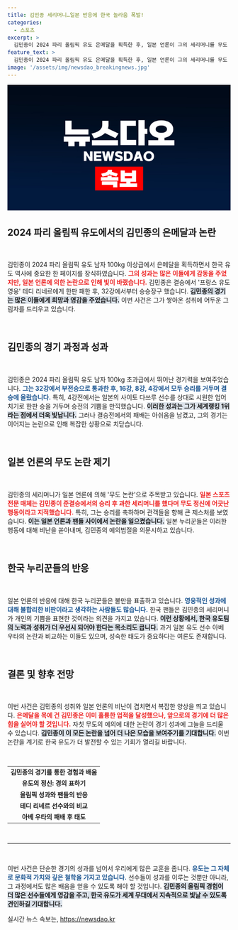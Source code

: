 ```yaml
---
title: 김민종 세리머니…일본 반응에 한국 놀라움 폭발!
categories:
  - 스포츠
excerpt: >
  김민종이 2024 파리 올림픽 유도 은메달을 획득한 후, 일본 언론이 그의 세리머니를 무도 정신에 위배된다고 비판했다. 이로 인해 SNS에서는 한국과 일본 누리꾼들 간의 치열한 논쟁이 벌어지고 있다. 클릭하세요!
feature_text: >
  김민종이 2024 파리 올림픽 유도 은메달을 획득한 후, 일본 언론이 그의 세리머니를 무도 정신에 위배된다고 비판했다. 이로 인해 SNS에서는 한국과 일본 누리꾼들 간의 치열한 논쟁이 벌어지고 있다. 클릭하세요!
image: '/assets/img/newsdao_breakingnews.jpg'
---
```


<p><img src="/assets/img/newsdao_breakingnews.jpg" alt="ranknews 속보" /></p>

<h2 data-ke-size="size26">2024 파리 올림픽 유도에서의 김민종의 은메달과 논란</h2>

<p data-ke-size="size16">&nbsp;</p>

<p>김민종이 2024 파리 올림픽 유도 남자 100kg 이상급에서 은메달을 획득하면서 한국 유도 역사에 중요한 한 페이지를 장식하였습니다. <b><span style="color: #ee2323;">그의 성과는 많은 이들에게 감동을 주었지만, 일본 언론에 의한 논란으로 인해 빛이 바랬습니다.</span></b> 김민종은 결승에서 '프랑스 유도 영웅' 테디 리네르에게 한판 패한 후, 32강에서부터 승승장구 했습니다. <b><span style="background-color: #21538527;">김민종의 경기는 많은 이들에게 희망과 영감을 주었습니다.</span></b> 이번 사건은 그가 쌓아온 성취에 어두운 그림자를 드리우고 있습니다. </p>

<p data-ke-size="size16">&nbsp;</p>

<h2 data-ke-size="size26">김민종의 경기 과정과 성과</h2>

<p data-ke-size="size16">&nbsp;</p>

<p>김민종은 2024 파리 올림픽 유도 남자 100kg 초과급에서 뛰어난 경기력을 보여주었습니다. <b><span style="color: #1a5490;">그는 32강에서 부전승으로 통과한 후, 16강, 8강, 4강에서 모두 승리를 거두며 결승에 올랐습니다.</span></b> 특히, 4강전에서는 일본의 사이토 다쓰루 선수를 상대로 시원한 업어치기로 한판 승을 거두며 승전의 기쁨을 만끽했습니다. <b><span style="background-color: #21538527;">이러한 성과는 그가 세계랭킹 1위라는 점에서 더욱 빛납니다.</span></b> 그러나 결승전에서의 패배는 아쉬움을 남겼고, 그의 경기는 이어지는 논란으로 인해 복잡한 상황으로 치닫습니다.</p>

<p data-ke-size="size16">&nbsp;</p>

<h2 data-ke-size="size26">일본 언론의 무도 논란 제기</h2>

<p data-ke-size="size16">&nbsp;</p>

<p>김민종의 세리머니가 일본 언론에 의해 '무도 논란'으로 주목받고 있습니다. <b><span style="color: #ee2323;">일본 스포츠 전문 매체는 김민종이 준결승에서의 승리 후 과한 세리머니를 했다며 무도 정신에 어긋난 행동이라고 지적했습니다.</span></b> 특히, 그는 승리를 축하하며 관객들을 향해 큰 제스처를 보였습니다. <b><span style="background-color: #21538527;">이는 일본 언론과 팬들 사이에서 논란을 일으켰습니다.</span></b> 일본 누리꾼들은 이러한 행동에 대해 비난을 쏟아내며, 김민종의 예의범절을 의문시하고 있습니다.</p>

<p data-ke-size="size16">&nbsp;</p>

<h2 data-ke-size="size26">한국 누리꾼들의 반응</h2>

<p data-ke-size="size16">&nbsp;</p>

<p>일본 언론의 반응에 대해 한국 누리꾼들은 불만을 표출하고 있습니다. <b><span style="color: #1a5490;">영웅적인 성과에 대해 불합리한 비판이라고 생각하는 사람들도 많습니다.</span></b> 한국 팬들은 김민종의 세리머니가 개인의 기쁨을 표현한 것이라는 의견을 가지고 있습니다. <b><span style="background-color: #21538527;">이런 상황에서, 한국 유도팀의 노력과 성취가 더 우선시 되어야 한다는 목소리도 큽니다.</span></b> 과거 일본 유도 선수 아베 우타의 논란과 비교하는 이들도 있으며, 성숙한 태도가 중요하다는 여론도 존재합니다.</p>

<p data-ke-size="size16">&nbsp;</p>

<h2 data-ke-size="size26">결론 및 향후 전망</h2>

<p data-ke-size="size16">&nbsp;</p>

<p>이번 사건은 김민종의 성취와 일본 언론의 비난이 겹치면서 복잡한 양상을 띄고 있습니다. <b><span style="color: #ee2323;">은메달을 목에 건 김민종은 이미 훌륭한 업적을 달성했으나, 앞으로의 경기에 더 많은 힘을 실어야 할 것입니다.</span></b> 자칫 무도의 예의에 대한 논란이 경기 성과에 그늘을 드리울 수 있습니다. <b><span style="background-color: #21538527;">김민종이 이 모든 논란을 넘어 더 나은 모습을 보여주기를 기대합니다.</span></b> 이번 논란을 계기로 한국 유도가 더 발전할 수 있는 기회가 열리길 바랍니다.</p>

<p data-ke-size="size16">&nbsp;</p>

<table>
<tr>
<td style="text-align: center; height: 17px;"><b>김민종의 경기를 통한 경험과 배움</b></td>
</tr>
<tr>
<td style="text-align: center; height: 17px;"><b>유도의 정신: 경의 표하기</b></td>
</tr>
<tr>
<td style="text-align: center; height: 17px;"><b>올림픽 성과와 팬들의 반응</b></td>
</tr>
<tr>
<td style="text-align: center; height: 17px;"><b>테디 리네르 선수와의 비교</b></td>
</tr>
<tr>
<td style="text-align: center; height: 17px;"><b>아베 우타의 패배 후 태도</b></td>
</tr>
</table>

<p data-ke-size="size16">&nbsp;</p>

<hr /> 

<p data-ke-size="size16">&nbsp;</p>

<p data-ke-size="size16">이번 사건은 단순한 경기의 성과를 넘어서 우리에게 많은 교훈을 줍니다. <b><span style="color: #1a5490;">유도는 그 자체로 문화적 가치와 깊은 철학을 가지고 있습니다.</span></b> 선수들이 성과를 이루는 것뿐만 아니라, 그 과정에서도 많은 배움을 얻을 수 있도록 해야 할 것입니다. <b><span style="background-color: #21538527;">김민종의 올림픽 경험이 더 많은 선수들에게 영감을 주고, 한국 유도가 세계 무대에서 지속적으로 빛날 수 있도록 견인하길 기대합니다.</span></b></p>
실시간 뉴스 속보는, <a href="https://newsdao.kr" rel="dofollow">https://newsdao.kr</a>


